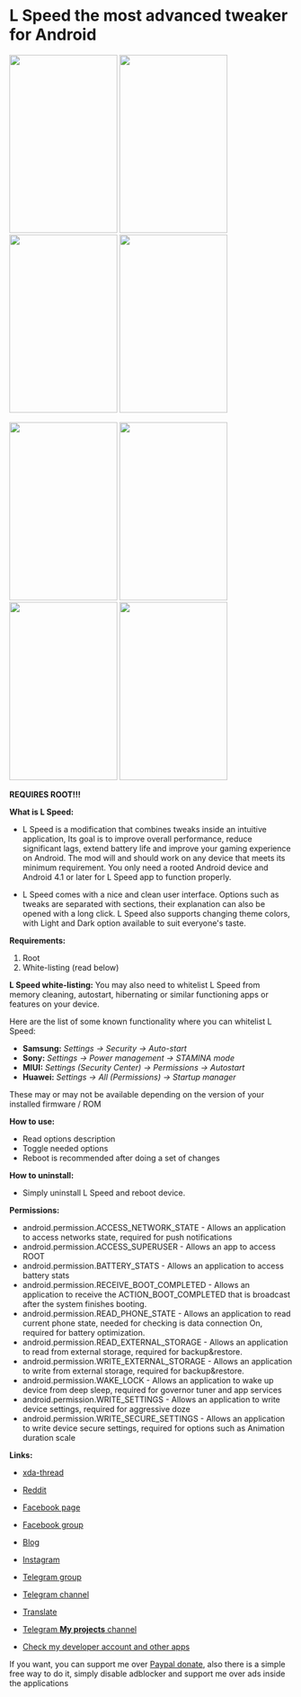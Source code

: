 <h1>L Speed the most advanced tweaker for Android</h1>

<img src="https://github.com/Paget96/LSpeed/blob/master/screenshots/1.png" width="192" height="317"/> <img src="https://github.com/Paget96/LSpeed/blob/master/screenshots/2.png" width="192" height="317"/> <img src="https://github.com/Paget96/LSpeed/blob/master/screenshots/3.png" width="192" height="317"/> <img src="https://github.com/Paget96/LSpeed/blob/master/screenshots/4.png" width="192" height="317"/> 

<img src="https://github.com/Paget96/LSpeed/blob/master/screenshots/5.png" width="192" height="317"/> <img src="https://github.com/Paget96/LSpeed/blob/master/screenshots/6.png" width="192" height="317"/> <img src="https://github.com/Paget96/LSpeed/blob/master/screenshots/7.png" width="192" height="317"/> <img src="https://github.com/Paget96/LSpeed/blob/master/screenshots/8.png" width="192" height="317"/> 


**REQUIRES ROOT!!!**

**What is L Speed:**
- L Speed is a modification that combines tweaks inside an intuitive application, Its goal is to improve overall performance, reduce significant lags, extend battery life and improve your gaming experience on Android.
The mod will and should work on any device that meets its minimum requirement.
You only need a rooted Android device and Android 4.1 or later for L Speed app to function properly.

- L Speed comes with a nice and clean user interface. Options such as tweaks are separated with sections, their explanation can also be opened with a long click. L Speed also supports changing theme colors, with Light and Dark option available to suit everyone's taste.

**Requirements:**
1. Root
2. White-listing (read below)

**L Speed white-listing:**
You may also need to whitelist L Speed from memory cleaning, autostart, hibernating or similar functioning apps or features on your device.

Here are the list of some known functionality where you can whitelist L Speed:
- **Samsung:** *Settings -> Security -> Auto-start*
- **Sony:** *Settings -> Power management -> STAMINA mode*
- **MIUI:** *Settings (Security Center) -> Permissions -> Autostart*
- **Huawei:** *Settings -> All (Permissions) -> Startup manager*

These may or may not be available depending on the version of your installed firmware / ROM

**How to use:**
- Read options description
- Toggle needed options
- Reboot is recommended after doing a set of changes

**How to uninstall:**
- Simply uninstall L Speed and reboot device.

**Permissions:**
- android.permission.ACCESS_NETWORK_STATE - Allows an application to access networks state, required for push notifications
- android.permission.ACCESS_SUPERUSER - Allows an app to access ROOT
- android.permission.BATTERY_STATS - Allows an application to access battery stats
- android.permission.RECEIVE_BOOT_COMPLETED - Allows an application to receive the ACTION_BOOT_COMPLETED that is broadcast after the system finishes booting.
- android.permission.READ_PHONE_STATE - Allows an application to read current phone state, needed for checking is data connection On, required for battery optimization.
- android.permission.READ_EXTERNAL_STORAGE - Allows an application to read from external storage, required for backup&restore.
- android.permission.WRITE_EXTERNAL_STORAGE - Allows an application to write from external storage, required for backup&restore.
- android.permission.WAKE_LOCK - Allows an application to wake up device from deep sleep, required for governor tuner and app services
- android.permission.WRITE_SETTINGS - Allows an application to write device settings, required for aggressive doze
- android.permission.WRITE_SECURE_SETTINGS - Allows an application to write device secure settings, required for options such as Animation duration scale


**Links:**
- [xda-thread](https://forum.xda-developers.com/apps/l-speed)
- [Reddit](https://www.reddit.com/r/LSpeedOptimizer/)
- [Facebook page](https://www.facebook.com/LSpeedAndroidOptimizer)
- [Facebook group](https://www.facebook.com/groups/169281933668021/?source_id=1503157226676471)
- [Blog](https:/lspeed2016.wordpress.com)
- [Instagram](https://instagram.com/p/BxUcz0zlVUj/?igshid=1ib59rrsrjffl)
- [Telegram group](https://t.me/LSpeedDiscussion)
- [Telegram channel](https://t.me/LSpeedChannel)
- [Translate](https://forum.xda-developers.com/apps/l-speed/translating-help-translating-l-speed-t3587252)
- [Telegram **My projects** channel](https://t.me/paget96_projects_channel)

- [Check my developer account and other apps](https://play.google.com/store/apps/dev?id=6924549437581780390&hl=en)

If you want, you can support me over [Paypal donate](https://paypal.me/Paget96), also there is a simple free way to do it, simply disable adblocker and support me over ads inside the applications


